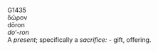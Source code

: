 <body>
  <p>G1435<br>  δῶρον  <br> dōron  <br><i>do‘-ron </i><br>A <i>present</i>; specifically a <i>sacrifice:</i> - gift, offering.<br></p>
 </body>
